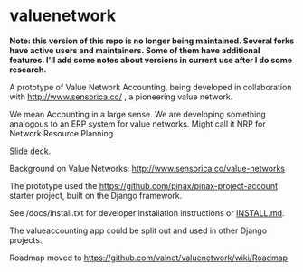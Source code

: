 valuenetwork
=====================

**Note: this version of this repo is no longer being maintained. Several forks have active users and maintainers. Some of them have additional features. I'll add some notes about versions in current use after I do some research.**

A prototype of Value Network Accounting, being developed in collaboration with http://www.sensorica.co/ , a pioneering value network.

We mean Accounting in a large sense.  We are developing something analogous to an ERP system for value networks.  Might call it NRP for Network Resource Planning.

[Slide deck](https://docs.google.com/presentation/d/1JEPsxJOjEMHNhvIGLXzcvovrpXqpoY75YaPHDKI0t9w/pub?start=false&loop=false&delayms=3000).

Background on Value Networks: http://www.sensorica.co/value-networks

The prototype used the https://github.com/pinax/pinax-project-account starter project, built on the Django framework.

See /docs/install.txt for developer installation instructions or [INSTALL.md](INSTALL.md).

The valueaccounting app could be split out and used in other Django projects.

Roadmap moved to https://github.com/valnet/valuenetwork/wiki/Roadmap
